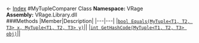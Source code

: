 ← [Index](index.md)
#MyTupleComparer Class
**Namespace:** VRage  
**Assembly:** VRage.Library.dll  
###Methods
|Member|Description|
|---|---|
|[`bool Equals(MyTuple<T1, T2, T3> x, MyTuple<T1, T2, T3> y)`](VRage.Equals.md)||
|[`int GetHashCode(MyTuple<T1, T2, T3> obj)`](VRage.GetHashCode.md)||
